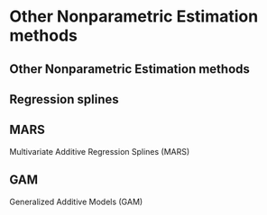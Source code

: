 
# Other Nonparametric Estimation methods

## Other Nonparametric Estimation methods


## Regression splines


## MARS

Multivariate Additive Regression Splines (MARS)


## GAM

Generalized Additive Models (GAM)

